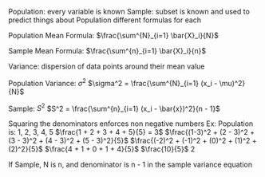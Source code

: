 Population: every variable is known
Sample: subset is known and used to predict things about Population
	different formulas for each

Population Mean Formula: $\frac{\sum^{N}_{i=1} \bar{X}_i}{N}$

Sample Mean Formula: $\frac{\sum^{n}_{i=1} \bar{X}_i}{n}$

Variance: dispersion of data points around their mean value

Population Variance: $\sigma^2$
	$\sigma^2 = \frac{\sum^{N}_{i=1} (x_i - \mu)^2} {N}$

Sample: $S^2$
	$S^2 = \frac{\sum^{n}_{i=1} (x_i - \bar{x})^2}{n - 1}$

Squaring the denominators enforces non negative numbers
	Ex: Population is: 1, 2, 3, 4, 5
		$\frac{1 + 2 + 3 + 4 + 5}{5} = 3$
		$\frac{(1-3)^2 + (2 - 3)^2 + (3 - 3)^2 + (4 - 3)^2 + (5 - 3)^2}{5}$
		$\frac{(-2)^2 + (-1)^2 + (0)^2 + (1)^2 + (2)^2}{5}$
		$\frac{4 + 1 + 0 + 1 + 4}{5}$
		$\frac{10}{5}$
		$2$

If Sample, N is n, and denominator is n - 1 in the sample variance equation